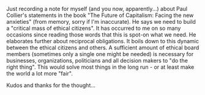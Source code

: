 Just recording a note for myself (and you now, apparently...) about Paul Collier's statements in the book "The Future of Capitalism: Facing the new anxieties"
(from memory, sorry if I'm inaccurate). He says we need to build a "critical mass of ethical citizens". It has occurred to me on so many occasions since reading
those words that this is spot-on what we need. He elaborates further about reciprocal obligations. It boils down to this dynamic between the ethical citizens
and others.
A sufficient amount of ethical board members (sometimes only a single one might be needed) is necessary for businesses, organizations,
politicians and all decision makers to "do the right thing". This would solve most things in the long run - or at least make the world a lot more "fair".

Kudos and thanks for the thought...
